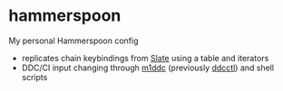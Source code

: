 # hammerspoon
My personal Hammerspoon config

* replicates chain keybindings from [Slate](https://github.com/jigish/slate) using a table and iterators
* DDC/CI input changing through [m1ddc](https://github.com/waydabber/m1ddc) (previously [ddcctl](https://github.com/kfix/ddcctl)) and shell scripts
